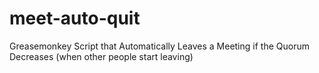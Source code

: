 # meet-auto-quit
Greasemonkey Script that Automatically Leaves a Meeting if the Quorum Decreases (when other people start leaving)

